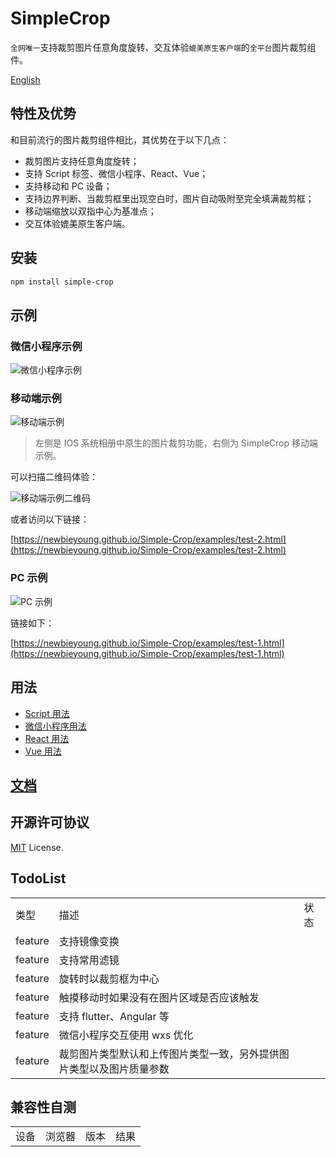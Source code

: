 # SimpleCrop

`全网唯一`支持裁剪图片任意角度旋转、交互体验`媲美原生客户端`的`全平台`图片裁剪组件。

[English](README-en.md)

## 特性及优势

和目前流行的图片裁剪组件相比，其优势在于以下几点：

- 裁剪图片支持任意角度旋转；
- 支持 Script 标签、微信小程序、React、Vue；
- 支持移动和 PC 设备；
- 支持边界判断、当裁剪框里出现空白时，图片自动吸附至完全填满裁剪框；
- 移动端缩放以双指中心为基准点；
- 交互体验媲美原生客户端。

## 安装

```bash
npm install simple-crop
```

## 示例

### 微信小程序示例

![微信小程序示例](https://newbieyoung.github.io/images/simple-crop-16.jpg)

### 移动端示例

![移动端示例](https://newbieyoung.github.io/images/simple-crop-0.jpg)

> 左侧是 IOS 系统相册中原生的图片裁剪功能，右侧为 SimpleCrop 移动端示例。

可以扫描二维码体验：

![移动端示例二维码](https://newbieyoung.github.io/images/simple-crop-1.png)

或者访问以下链接：

[https://newbieyoung.github.io/Simple-Crop/examples/test-2.html](https://newbieyoung.github.io/Simple-Crop/examples/test-2.html)

### PC 示例

![PC 示例](https://newbieyoung.github.io/images/simple-crop-11.jpg)

链接如下：

[https://newbieyoung.github.io/Simple-Crop/examples/test-1.html](https://newbieyoung.github.io/Simple-Crop/examples/test-1.html)

## 用法

- [Script 用法](USAGE-script.md)
- [微信小程序用法](USAGE-wechat.md)
- [React 用法](USAGE-react.md)
- [Vue 用法](USAGE-vue.md)

## [文档](DOCUMENT.md)

## 开源许可协议

[MIT](http://opensource.org/licenses/MIT) License.

## TodoList

<table style="word-break: normal;">
  <tr>
    <td>类型</td>
    <td>描述</td>
    <td>状态</td>
  </tr>
  <tr>
    <td>feature</td>
    <td>支持镜像变换</td>
    <td></td>
  </tr>
	<tr>
    <td>feature</td>
    <td>支持常用滤镜</td>
    <td></td>
  </tr>
	<tr>
    <td>feature</td>
    <td>旋转时以裁剪框为中心</td>
    <td></td>
  </tr>
	<tr>
    <td>feature</td>
    <td>触摸移动时如果没有在图片区域是否应该触发</td>
    <td></td>
  </tr>
	<tr>
    <td>feature</td>
    <td>支持 flutter、Angular 等</td>
    <td></td>
  </tr>
	<tr>
    <td>feature</td>
    <td>微信小程序交互使用 wxs 优化</td>
    <td></td>
  </tr>
	<tr>
    <td>feature</td>
    <td>裁剪图片类型默认和上传图片类型一致，另外提供图片类型以及图片质量参数</td>
    <td></td>
  </tr>
</table>

## 兼容性自测

<table style="word-break: normal;">
  <tr>
    <td>设备</td>
    <td>浏览器</td>
    <td>版本</td>
    <td>结果</td>
  </tr>
</table>